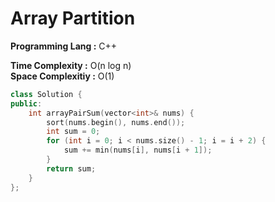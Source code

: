# Array Partition

**Programming Lang :** C++

**Time Complexity :** O(n log n)  
**Space Complexitiy :** O(1)

```cpp
class Solution {
public:
    int arrayPairSum(vector<int>& nums) {
        sort(nums.begin(), nums.end());
        int sum = 0;
        for (int i = 0; i < nums.size() - 1; i = i + 2) {
            sum += min(nums[i], nums[i + 1]);
        }
        return sum;
    }
};
```
